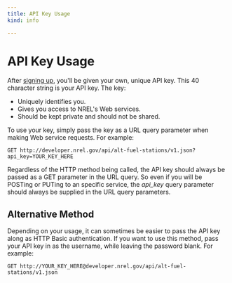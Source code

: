 ```yaml
---
title: API Key Usage
kind: info

---
```


# API Key Usage

After [signing up](/signup), you'll be given your own, unique API key. This 40 character string is your API key. The key:

- Uniquely identifies you.
- Gives you access to NREL's Web services.
- Should be kept private and should not be shared.

To use your key, simply pass the key as a URL query parameter when making Web service requests. For example:

`GET http://developer.nrel.gov/api/alt-fuel-stations/v1.json?api_key=YOUR_KEY_HERE`

Regardless of the HTTP method being called, the API key should always be passed as a GET parameter in the URL query. So even if you will be POSTing or PUTing to an specific service, the *api_key* query parameter should always be supplied in the URL query parameters.

## Alternative Method

Depending on your usage, it can sometimes be easier to pass the API key along as HTTP Basic authentication. If you want to use this method, pass your API key in as the username, while leaving the password blank. For example:

`GET http://YOUR_KEY_HERE@developer.nrel.gov/api/alt-fuel-stations/v1.json`

